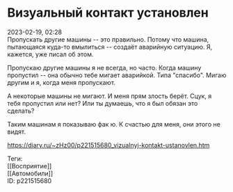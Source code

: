 Визуальный контакт установлен
==============================

   
 2023-02-19, 02:28   
   Пропускать другие машины -- это правильно. Потому что машина, пытающаяся куда-то вмылиться -- создаёт аварийную ситуацию. Я, кажется, уже писал об этом.   
   
 Пропускаю другие машины я не всегда, но часто. Когда машину пропустил -- она обычно тебе мигает аварийкой. Типа "спасибо". Мигаю другим и я, когда меня пропускают.   
   
 А некоторые машины не мигают. И меня прям злость берёт. Сцук, я тебя пропустил или нет? Или ты думаешь, что я был обязан это сделать?   
   
 Таким машинам я показываю фак ю. К счастью для меня, они этого не видят.   
     
 <https://diary.ru/~zHz00/p221515680_vizualnyj-kontakt-ustanovlen.htm>   
   
 Теги:   
 [[Восприятие]]   
 [[Автомобили]]   
 ID: p221515680